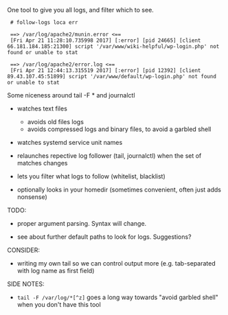 One tool to give you all logs, and filter which to see.

```
 # follow-logs loca err

 ==> /var/log/apache2/munin.error <==
 [Fri Apr 21 11:28:10.735998 2017] [:error] [pid 24665] [client 66.181.184.185:21300] script '/var/www/wiki-helpful/wp-login.php' not found or unable to stat

 ==> /var/log/apache2/error.log <==
 [Fri Apr 21 12:44:13.315519 2017] [:error] [pid 12392] [client 89.43.107.45:51899] script '/var/www/default/wp-login.php' not found or unable to stat

```

Some niceness around tail -F * and journalctl

- watches text files
  - avoids old files logs
  - avoids compressed logs and binary files, to avoid a garbled shell
- watches systemd service unit names
- relaunches repective log follower (tail, journalctl) when the set of matches changes

- lets you filter what logs to follow (whitelist, blacklist)

- optionally looks in your homedir (sometimes convenient, often just adds nonsense)



TODO:
- proper argument parsing. Syntax will change.

- see about further default paths to look for logs. Suggestions?


CONSIDER:
- writing my own tail so we can control output more (e.g. tab-separated with log name as first field)



SIDE NOTES:
- `tail -F /var/log/*[^z]` goes a long way towards "avoid garbled shell" when you don't have this tool

